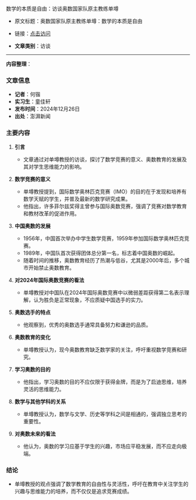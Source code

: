 数学的本质是自由：访谈奥数国家队原主教练单墫
- 原文标题：奥数国家队原主教练单墫：数学的本质是自由
- 链接：[点击访问](https://mp.weixin.qq.com/s/LNy7zG-BhhFgGbTZAjEM2w)

- **文章类别**：访谈

---

**内容整理**：

### 文章信息
- **记者**：何锴
- **实习生**：童佳轩
- **发布时间**：2024年12月26日
- **出处**：澎湃新闻

### 主要内容
1. **引言**
   - 文章通过对单墫教授的访谈，探讨了数学竞赛的意义、奥数教育的发展及其对学生思维能力的影响。

2. **数学竞赛的意义**
   - 单墫教授提到，国际数学奥林匹克竞赛（IMO）的目的在于发现和培养有数学天赋的学生，并普及最新的数学研究成果。
   - 他指出，许多菲尔兹奖得主曾参与国际奥数竞赛，强调了竞赛对数学教育和教材改革的促进作用。

3. **中国奥数的发展**
   - 1956年，中国首次举办中学生数学竞赛，1959年参加国际数学奥林匹克竞赛。
   - 1989年，中国队首次获得团体总分第一名，标志着中国奥数的崛起。
   - 随着时间的推移，奥数教育经历了热潮与低谷，尤其是2000年后，多个城市开始禁止奥数教育。

4. **对2024年国际奥数竞赛的看法**
   - 单墫教授对中国队在2024年国际奥数竞赛中以微弱差距获得第二名表示理解，认为胜负是正常现象，不应质疑中国选手的实力。

5. **奥数选手的特点**
   - 他观察到，优秀的奥数选手通常具备努力和谦逊的品质。

6. **奥数教育的变化**
   - 单墫教授认为，现今奥数教育缺乏数学家的关注，呼吁重视数学竞赛和研究。

7. **学习奥数的目的**
   - 他指出，学习奥数的目的不应仅限于获得金牌，而是为了启迪思维，培养灵活的思维能力。

8. **数学与其他学科的关系**
   - 单墫教授认为，数学与文学、历史等学科之间是相通的，强调独立思考的重要性。

9. **对奥数未来的看法**
   - 他认为，奥数的学习应基于学生的兴趣，市场应平稳发展，而不应走向极端。

### 结论
- 单墫教授的观点强调了数学教育的自由性与灵活性，呼吁在教育中关注学生的兴趣与思维能力的培养，而不仅仅是追求竞赛成绩。
